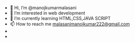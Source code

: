 - 👋 Hi, I’m @manojkumarmalasani
- 👀 I’m interested in web development
- 🌱 I’m currently learning HTML,CSS,JAVA SCRIPT
- 📫 How to reach me malasanimanojkumar222@gmail.com
- 
- 

<!---
manojkumarmalasani/manojkumarmalasani is a ✨ special ✨ repository because its `README.md` (this file) appears on your GitHub profile.
You can click the Preview link to take a look at your changes.
--->

